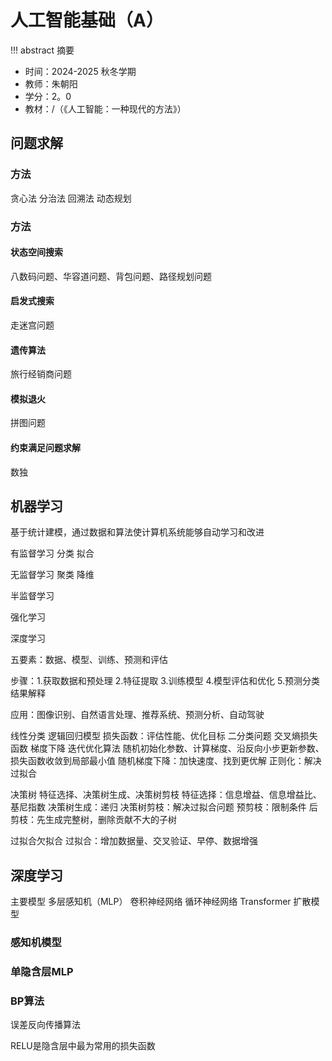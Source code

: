 # 人工智能基础（A）

!!! abstract 摘要
  - 时间：2024-2025 秋冬学期
  - 教师：朱朝阳
  - 学分：2。0
  - 教材：/（《人工智能：一种现代的方法》）

## 问题求解

### 方法

贪心法
分治法
回溯法
动态规划

### 方法

#### 状态空间搜索
八数码问题、华容道问题、背包问题、路径规划问题

#### 启发式搜索
走迷宫问题

#### 遗传算法
旅行经销商问题

#### 模拟退火
拼图问题

#### 约束满足问题求解
数独

## 机器学习

基于统计建模，通过数据和算法使计算机系统能够自动学习和改进

有监督学习
分类 拟合

无监督学习
聚类 降维

半监督学习

强化学习

深度学习

五要素：数据、模型、训练、预测和评估

步骤：1.获取数据和预处理 2.特征提取 3.训练模型 4.模型评估和优化 5.预测分类结果解释

应用：图像识别、自然语言处理、推荐系统、预测分析、自动驾驶

线性分类 逻辑回归模型
损失函数：评估性能、优化目标
二分类问题 交叉熵损失函数
梯度下降
迭代优化算法
随机初始化参数、计算梯度、沿反向小步更新参数、损失函数收敛到局部最小值
随机梯度下降：加快速度、找到更优解
正则化：解决过拟合

决策树
特征选择、决策树生成、决策树剪枝
特征选择：信息增益、信息增益比、基尼指数
决策树生成：递归
决策树剪枝：解决过拟合问题
预剪枝：限制条件 后剪枝：先生成完整树，删除贡献不大的子树

过拟合欠拟合
过拟合：增加数据量、交叉验证、早停、数据增强

## 深度学习

主要模型
多层感知机（MLP）
卷积神经网络
循环神经网络
Transformer
扩散模型

### 感知机模型

### 单隐含层MLP

### BP算法

误差反向传播算法

RELU是隐含层中最为常用的损失函数